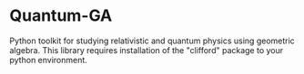 # Quantum-GA
Python toolkit for studying relativistic and quantum physics using geometric algebra.  This library requires installation of the "clifford" package to your python environment. 
